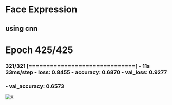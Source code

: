 # Face Expression 
## using cnn
# Epoch 425/425
### 321/321 [==============================] - 11s 33ms/step - loss: 0.8455 - accuracy: 0.6870 - val_loss: 0.9277 
### - val_accuracy: 0.6573

![X](images/x.png?raw=true "X data")


